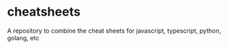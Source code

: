 # cheatsheets
A repository to combine the cheat sheets for javascript, typescript, python, golang, etc
